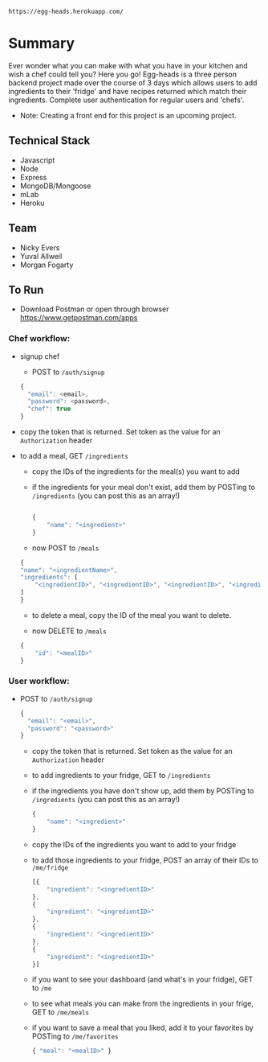 ```https://egg-heads.herokuapp.com/```

# Summary
Ever wonder what you can make with what you have in your kitchen and wish a chef could tell you? Here you go!
Egg-heads is a three person backend project made over the course of 3 days which allows users to add ingredients to their 'fridge' and have recipes returned which match their ingredients. Complete user authentication for regular users and 'chefs'. 

* Note: Creating a front end for this project is an upcoming project.

## Technical Stack
* Javascript 
* Node
* Express
* MongoDB/Mongoose
* mLab
* Heroku 

## Team
* Nicky Evers
* Yuval Allweil
* Morgan Fogarty

## To Run
- Download Postman or open through browser
https://www.getpostman.com/apps

### Chef workflow:

- signup chef

    - POST to ```/auth/signup```

    ```js
    { 
      "email": <email>,
      "password": <password>,
      "chef": true 
    }
    ```

- copy the token that is returned. Set token as the value for an ```Authorization``` header

- to add a meal, GET ```/ingredients``` 

    - copy the IDs of the ingredients for the meal(s) you want to add

    - if the ingredients for your meal don't exist, add them by POSTing to ```/ingredients``` (you can post this as an array!)

        ```js

        {
            "name": "<ingredient>"
        }
        ```

    - now POST to ```/meals```
    
    ```js
    { 
    "name": "<ingredientName>",
    "ingredients": [
        "<ingredientID>", "<ingredientID>", "<ingredientID>", "<ingredientID>"
    ]
    }
    ```

    - to delete a meal, copy the ID of the meal you want to delete.

    - now DELETE to ```/meals``` 

    ```js
    {
        "id": "<mealID>"
    }
    ```

### User workflow:

- POST to ```/auth/signup```

    ```js
    { 
      "email": "<email>",
      "password": "<password>"
    }
    ```

    - copy the token that is returned. Set token as the value for an ```Authorization``` header

    - to add ingredients to your fridge, GET to ```/ingredients``` 

    - if the ingredients you have don't show up, add them by POSTing to ```/ingredients``` (you can post this as an array!)

        ```js
        {
            "name": "<ingredient>"
        }
        ```

    - copy the IDs of the ingredients you want to add to your fridge 

    - to add those ingredients to your fridge, POST an array of their IDs to ```/me/fridge```

        ```js
        [{
            "ingredient": "<ingredientID>"
        },
        {
            "ingredient": "<ingredientID>"
        },
        {
            "ingredient": "<ingredientID>"
        },
        {
            "ingredient": "<ingredientID>"
        }]
        ```

    - if you want to see your dashboard (and what's in your fridge), GET to ```/me```

    - to see what meals you can make from the ingredients in your frige, GET to ```/me/meals```

    - if you want to save a meal that you liked, add it to your favorites by POSTing to ```/me/favorites```

        ```js
        { "meal": "<mealID>" }
        ```
